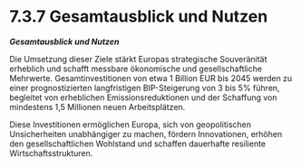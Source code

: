 # 7.3.7 Gesamtausblick und Nutzen

_**Gesamtausblick und Nutzen**_

Die Umsetzung dieser Ziele stärkt Europas strategische Souveränität erheblich und schafft messbare ökonomische und gesellschaftliche Mehrwerte. Gesamtinvestitionen von etwa 1 Billion EUR bis 2045 werden zu einer prognostizierten langfristigen BIP-Steigerung von 3 bis 5% führen, begleitet von erheblichen Emissionsreduktionen und der Schaffung von mindestens 1,5 Millionen neuen Arbeitsplätzen.

Diese Investitionen ermöglichen Europa, sich von geopolitischen Unsicherheiten unabhängiger zu machen, fördern Innovationen, erhöhen den gesellschaftlichen Wohlstand und schaffen dauerhafte resiliente Wirtschaftsstrukturen.
